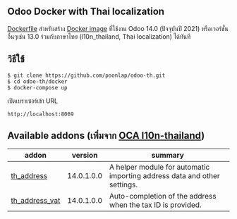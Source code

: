 Odoo Docker with Thai localization
----------------
[Dockerfile](docker/) สำหรับสร้าง [Docker image](https://hub.docker.com/r/poonlap/odoo-th/tags?page=1&ordering=last_updated) ที่ใช้งาน Odoo 14.0 (ปัจจุบันปี 2021) หรือเวอร์ชั่นอื่นๆเช่น 13.0 ร่วมกับภาษาไทย (l10n_thailand, Thai localization) ได้ทันที

วิธีใช้
--------
```
$ git clone https://github.com/poonlap/odoo-th.git
$ cd odoo-th/docker
$ docker-compose up
```
เปิดเบราเซอร์เข้า URL
```
http://localhost:8069
```

<!-- prettier-ignore-start -->
  [//]: # (addons)

Available addons (เพิ่มจาก [OCA l10n-thailand](https://github.com/OCA/l10n-thailand))
----------------
addon | version | summary
--- | --- | ---
[th_address](th_address/) | 14.0.1.0.0 | A helper module for automatic importing address data and other settings.
[th_address_vat](th_address_vat/) | 14.0.1.0.0 | Auto-completion of the address when the tax ID is provided.

[//]: # (end addons)
  <!-- prettier-ignore-end -->
